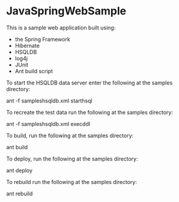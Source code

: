 JavaSpringWebSample
===================

This is a sample web application built using:

- the Spring Framework
- Hibernate
- HSQLDB
- log4j
- JUnit
- Ant build script

To start the HSQLDB data server enter the following at the samples directory:

ant -f sampleshsqldb.xml starthsql

To recreate the test data run the following at the samples directory:

ant -f sampleshsqldb.xml execddl 

To build, run the following at the samples directory:

ant build

To deploy, run the following at the samples directory:

ant deploy

To rebuild run the following at the samples directory:

ant rebuild
